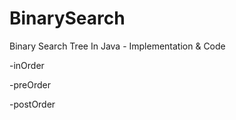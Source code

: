 # BinarySearch

Binary Search Tree In Java - Implementation & Code


-inOrder

-preOrder

-postOrder

